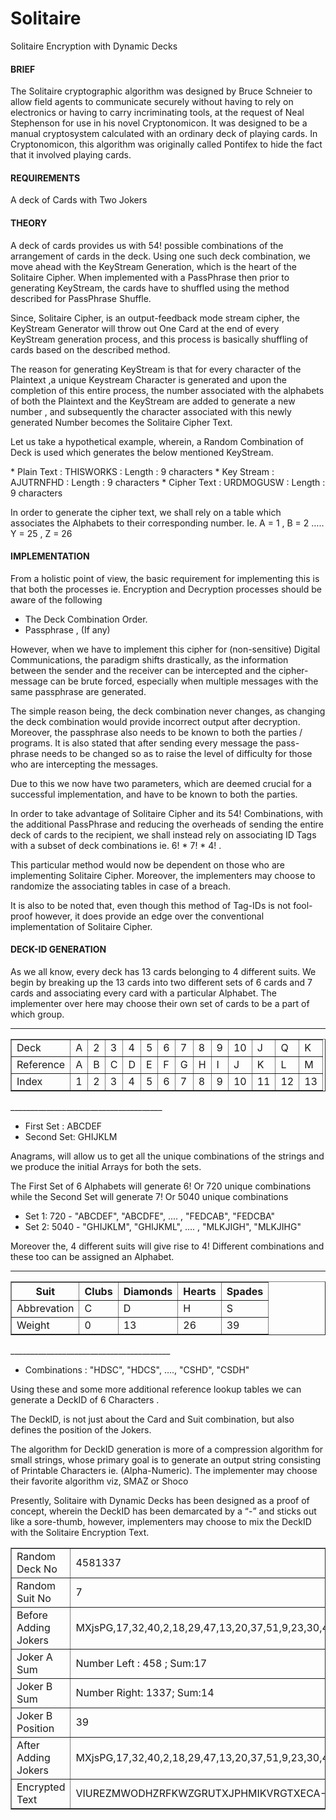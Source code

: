 # Solitaire #
Solitaire Encryption with Dynamic Decks

<h4>BRIEF</h4>
<p>The Solitaire cryptographic algorithm was designed by Bruce Schneier to allow field agents to communicate securely without having to rely on electronics or having to carry incriminating tools, at the request of Neal Stephenson for use in his novel Cryptonomicon. It was designed to be a manual cryptosystem calculated with an ordinary deck of playing cards. In Cryptonomicon, this algorithm was originally called Pontifex to hide the fact that it involved playing cards.</p>

<h4>REQUIREMENTS</h4>
<p>A deck of Cards with Two Jokers</p>

<h4>THEORY</h4>
<p>A deck of cards provides us with 54! possible combinations of the arrangement of cards in the deck. Using one such deck combination, we move ahead with the KeyStream Generation, which is the heart of the Solitaire Cipher. When implemented with a PassPhrase then prior to generating KeyStream, the cards have to shuffled using the method described for PassPhrase Shuffle.</p>
<p>Since, Solitaire Cipher, is an output-feedback mode stream cipher, the KeyStream Generator will throw out One Card at the end of every KeyStream generation process, and this process is basically shuffling of cards based on the described method.</p>
<p>The reason for generating KeyStream is that for every character of the Plaintext ,a unique Keystream Character is generated and upon the completion of this entire process, the number associated with the alphabets of both the Plaintext and the KeyStream are added to generate a new number , and subsequently the character associated with this newly generated Number becomes the Solitaire Cipher Text.</p>
<p>Let us take a hypothetical example, wherein, a Random Combination of Deck is used which generates the below mentioned KeyStream.</p>
* Plain Text 	: THISWORKS	: Length : 9 characters
* Key Stream	: AJUTRNFHD	: Length : 9 characters
* Cipher Text	: URDMOGUSW	: Length : 9 characters
<p>In order to generate the cipher text, we shall rely on a table which associates the Alphabets to their corresponding number. Ie. A = 1 , B = 2 ….. Y = 25 , Z = 26</p>

<h4>IMPLEMENTATION</h4>
From a holistic point of view, the basic requirement for implementing this is that both the processes ie. Encryption and Decryption processes should be aware of the following 

* The Deck Combination Order.
* Passphrase , (If any)

However, when we have to implement this cipher for (non-sensitive) Digital Communications, the paradigm shifts drastically, as the information between the sender and the receiver can be intercepted and the cipher-message can be brute forced, especially when multiple messages with the same passphrase are generated.

The simple reason being, the deck combination never changes, as changing the deck combination would provide incorrect output after decryption. Moreover, the passphrase also needs to be known to both the parties / programs. It is also stated that after sending every message the pass-phrase needs to be changed so as to raise the level of difficulty for those who are intercepting the messages.

Due to this we now have two parameters, which are deemed crucial for a successful implementation, and have to be known to both the parties. 

In order to take advantage of Solitaire Cipher and its 54! Combinations, with the additional PassPhrase and reducing the overheads of sending the entire deck of cards to the recipient, we shall instead rely on associating ID Tags with a subset of deck combinations ie. 6! * 7! * 4! . 

This particular method would now be dependent on those who are implementing Solitaire Cipher. Moreover, the implementers may choose to randomize the associating tables in case of a breach.

It is also to be noted that, even though this method of Tag-IDs is not fool-proof however, it does provide an edge over the conventional implementation of Solitaire Cipher. 

<h4>DECK-ID GENERATION</h4>
As we all know, every deck has 13 cards belonging to 4 different suits. We begin by breaking up the 13 cards into two different sets of 6 cards and 7 cards and associating every card with a particular Alphabet. The implementer over here may choose their own set of cards to be a part of which group. 

______________________________________
<table class="tftable" border="1">
    <tr>
        <td>Deck</td>
        <td>A</td>
        <td>2</td>
        <td>3</td>
        <td>4</td>
        <td>5</td>
        <td>6</td>
        <td>7</td>
        <td>8</td>
        <td>9</td>
        <td>10</td>
        <td>J</td>
        <td>Q</td>
        <td>K</td>
    </tr>
    <tr>
        <td>Reference</td>
        <td>A</td>
        <td>B</td>
        <td>C</td>
        <td>D</td>
        <td>E</td>
        <td>F</td>
        <td>G</td>
        <td>H</td>
        <td>I</td>
        <td>J</td>
        <td>K</td>
        <td>L</td>
        <td>M</td>
    </tr>
    <tr>
        <td>Index</td>
        <td>1</td>
        <td>2</td>
        <td>3</td>
        <td>4</td>
        <td>5</td>
        <td>6</td>
        <td>7</td>
        <td>8</td>
        <td>9</td>
        <td>10</td>
        <td>11</td>
        <td>12</td>
        <td>13</td>
    </tr>
</table>
______________________________________

* First Set : ABCDEF
* Second Set: GHIJKLM

Anagrams, will allow us to get all the unique combinations of the strings and we produce the initial Arrays for both the sets.

The First Set of 6 Alphabets will generate 6! Or 720 unique combinations while the Second Set will generate 7! Or 5040 unique combinations

* Set 1: 720 - "ABCDEF", "ABCDFE", .... , "FEDCAB", "FEDCBA"
* Set 2: 5040 - "GHIJKLM", "GHIJKML",  …. , "MLKJIGH", "MLKJIHG"

Moreover the, 4 different suits will give rise to 4! Different combinations and these too can be assigned an Alphabet. 

________________________________________
<table class="tftable" border="1">
<tr><th>Suit</th><th>Clubs</th><th>Diamonds</th><th>Hearts</th><th>Spades</th></tr>
<tr><td>Abbrevation</td><td>C</td><td>D</td><td>H</td><td>S</td></tr>
<tr><td>Weight</td><td>0</td><td>13</td><td>26</td><td>39</td></tr>
</table>
________________________________________

* Combinations : "HDSC", "HDCS", …., "CSHD", "CSDH"

Using these and some more additional reference lookup tables we can generate a DeckID of 6 Characters .

The DeckID, is not just about the Card and Suit combination, but also defines the position of the Jokers. 

The algorithm for DeckID generation is more of a compression algorithm for small strings, whose primary goal is to generate an output string consisting of Printable Characters ie. (Alpha-Numeric). The implementer may choose their favorite algorithm viz, SMAZ or Shoco 

Presently, Solitaire with Dynamic Decks has been designed as a proof of concept, wherein the DeckID has been demarcated by a “-” and sticks out like a sore-thumb, however, implementers may choose to mix the DeckID with the Solitaire Encryption Text.

<table class="tftable" border="1">
    <tr>
        <td>Random Deck No</td>
        <td>4581337</td>
    </tr>
    <tr>
        <td>Random Suit No</td>
        <td>7</td>
    </tr>
	<tr>
        <td>Before Adding Jokers</td>
        <td>MXjsPG,17,32,40,2,18,29,47,13,20,37,51,9,23,30,45,1,15,31,42,8,26,33,50,12,22,36,43,6,14,28,44,3,21,39,46,11,25,35,49,4,19,27,41,5,16,34,52,7,24,38,48,10</td>
    </tr>
	<tr>
        <td>Joker A Sum</td>
        <td>Number Left : 458 ; Sum:17</td>
    </tr>
	<tr>
        <td>Joker B Sum</td>
        <td>Number Right: 1337; Sum:14</td>
    </tr>
	<tr>
        <td>Joker B Position</td>
        <td>39</td>
    </tr>
	<tr>
        <td>After Adding Jokers</td>
        <td>MXjsPG,17,32,40,2,18,29,47,13,20,37,51,9,23,30,45,1,53,15,31,42,8,26,33,50,12,22,36,43,6,14,28,44,3,21,39,46,11,25,54,35,49,4,19,27,41,5,16,34,52,7,24,38,48,10</td>
    </tr>
	<tr>
        <td>Encrypted Text</td>
        <td>VIUREZMWODHZRFKWZGRUTXJPHMIKVRGTXECA-MXjsPG</td>
    </tr>
</table>
